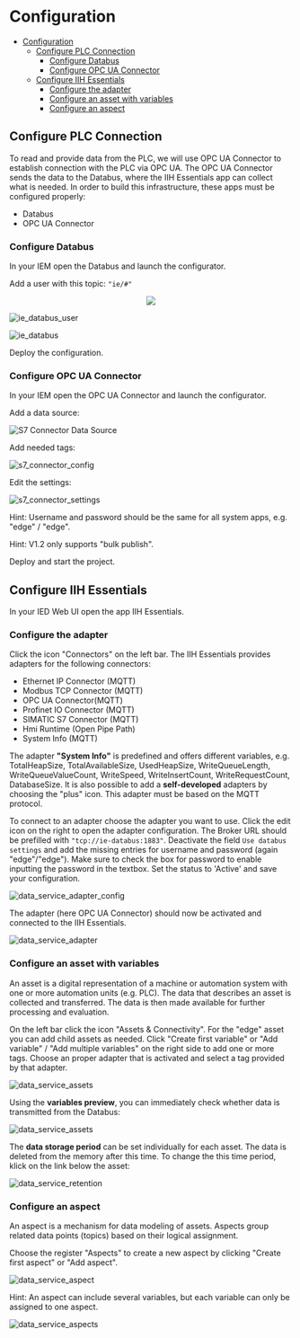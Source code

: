 # Configuration

- [Configuration](#configuration)
  - [Configure PLC Connection](#configure-plc-connection)
    - [Configure Databus](#configure-databus)
    - [Configure OPC UA Connector](#configure-opc-ua-connector)
  - [Configure IIH Essentials](#configure-iih-essentials)
    - [Configure the adapter](#configure-the-adapter)
    - [Configure an asset with variables](#configure-an-asset-with-variables)
    - [Configure an aspect](#configure-an-aspect)

## Configure PLC Connection

To read and provide data from the PLC, we will use OPC UA Connector to establish connection with the PLC via OPC UA.
The OPC UA Connector sends the data to the Databus, where the IIH Essentials app can collect what is needed.
In order to build this infrastructure, these apps must be configured properly:

- Databus
- OPC UA Connector

### Configure Databus

In your IEM open the Databus and launch the configurator.

Add a user with this topic:
`"ie/#"`

<p align="center"><kbd><img src="graphics/IE_Databus_User.PNG"/></kbd></p>

![ie_databus_user](graphics/IE_Databus_User.PNG)

![ie_databus](graphics/IE_Databus.PNG)

Deploy the configuration.

### Configure OPC UA Connector

In your IEM open the OPC UA Connector and launch the configurator.

Add a data source:

![S7 Connector Data Source](graphics/S7_Connector_Data_Source.PNG)

Add needed tags:

![s7_connector_config](graphics/S7_Connector_Configuration.PNG)

Edit the settings:

![s7_connector_settings](graphics/S7_Connector_Settings.PNG)

Hint: Username and password should be the same for all system apps, e.g. "edge" / "edge".

Hint: V1.2 only supports "bulk publish".

Deploy and start the project.

## Configure IIH Essentials

In your IED Web UI open the app IIH Essentials.

### Configure the adapter

Click the icon "Connectors" on the left bar. The IIH Essentials provides adapters for the following connectors:

- Ethernet IP Connector (MQTT)
- Modbus TCP Connector (MQTT)
- OPC UA Connector(MQTT)
- Profinet IO Connector (MQTT)
- SIMATIC S7 Connector (MQTT)
- Hmi Runtime (Open Pipe Path)
- System Info (MQTT)

The adapter **"System Info"** is predefined and offers different variables, e.g. TotalHeapSize, TotalAvailableSize, UsedHeapSize, WriteQueueLength, WriteQueueValueCount, WriteSpeed, WriteInsertCount, WriteRequestCount, DatabaseSize. It is also possible to add a **self-developed** adapters by choosing the "plus" icon. This adapter must be based on the MQTT protocol.

To connect to an adapter choose the adapter you want to use. Click the edit icon on the right to open the adapter configuration. The Broker URL should be prefilled with `"tcp://ie-databus:1883"`. Deactivate the field `Use databus settings` and add the missing entries for username and password (again "edge"/"edge"). Make sure to check the box for password to enable inputting the password in the textbox. Set the status to 'Active' and save your configuration.

![data_service_adapter_config](graphics/Data_Service_Adapter_Config.png)

The adapter (here OPC UA Connector) should now be activated and connected to the IIH Essentials.

![data_service_adapter](graphics/Data_Service_Adapter.png)

### Configure an asset with variables

An asset is a digital representation of a machine or automation system with one or more automation units (e.g. PLC). The data that describes an asset is collected and transferred. The data is then made available for further processing and evaluation.

On the left bar click the icon "Assets & Connectivity". For the "edge" asset you can add child assets as needed. Click "Create first variable" or "Add variable" / "Add multiple variables" on the right side to add one or more tags. Choose an proper adapter that is activated and select a tag provided by that adapter.

![data_service_assets](graphics/Data_Service_Assets.PNG)

Using the **variables preview**, you can immediately check whether data is transmitted from the Databus:

![data_service_assets](graphics/Data_Service_Preview.PNG)

The **data storage period** can be set individually for each asset. The data is deleted from the memory after this time.
To change the this time period, klick on the link below the asset:

![data_service_retention](graphics/Data_Service_Retention.PNG)

### Configure an aspect

An aspect is a mechanism for data modeling of assets. Aspects group related data points (topics) based on their logical assignment.

Choose the register "Aspects" to create a new aspect by clicking "Create first aspect" or "Add aspect".

![data_service_aspect](graphics/Data_Service_Aspect.PNG)

Hint: An aspect can include several variables, but each variable can only be assigned to one aspect.

![data_service_aspects](graphics/Data_Service_Aspects.PNG)
